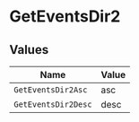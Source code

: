 # GetEventsDir2


## Values

| Name                | Value               |
| ------------------- | ------------------- |
| `GetEventsDir2Asc`  | asc                 |
| `GetEventsDir2Desc` | desc                |